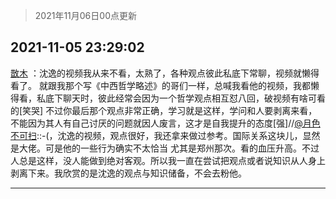 > 2021年11月06日00点更新
<link rel="stylesheet" href="https://cdn.jsdelivr.net/gh/taotie6/sampleJSON@main/css/photo_show.css">
<meta name="referrer" content="no-referrer" />


 ## 2021-11-05 23:29:02 

 [㪚木](https://www.coolapk.com/feed/31249721?shareKey=NzJiYjhiY2U1YWNiNjE4NTU1MTA~) ：沈逸的视频我从来不看，太熟了，各种观点彼此私底下常聊，视频就懒得看了。
就跟我那个写《中西哲学略述》的哥们一样，总喊我看他的视频，我都懒得看，私底下聊天时，彼此经常会因为一个哲学观点相互怼八回，破视频有啥可看的[笑哭]
不过你最后那个观点非常正确，学习就是这样，学问和人要剥离来看<!--break-->，不能因为其人有自己讨厌的问题就因人废言，这才是自我提升的态度[强]//<a class="feed-link-uname" href="/u/月色不可扫">@月色不可扫</a>::-(，沈逸的视频，观点很好，我还拿来做过参考。国际关系这块儿，显然是大佬。可是他的一些行为确实不太恰当 尤其是郑州那次。看的血压升高。不过 人总是这样，没人能做到绝对客观。所以我一直在尝试把观点或者说知识从人身上剥离下来。我欣赏的是沈逸的观点与知识储备，不会去粉他。 

<div class="album">
</div>

 ------- 

